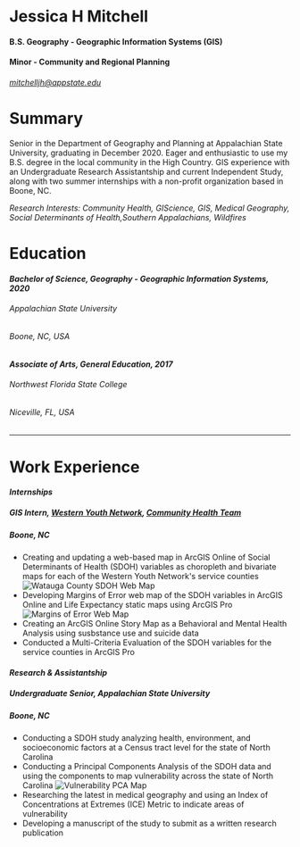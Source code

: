 # Jessica H Mitchell

#### B.S. Geography - Geographic Information Systems (GIS)
#### Minor - Community and Regional Planning

###### mitchelljh@appstate.edu

# Summary

Senior in the Department of Geography and Planning at Appalachian State University, graduating in December 2020. Eager and enthusiastic to use my B.S. degree in the local community in the High Country. GIS experience with an Undergraduate Research Assistantship and current Independent Study, along with two summer internships with a non-profit organization based in Boone, NC.

_Research Interests:_
_Community Health, GIScience, GIS, Medical Geography, Social Determinants of Health,Southern Appalachians, Wildfires_

# Education

#### _Bachelor of Science, Geography - Geographic Information Systems, 2020_
###### Appalachian State University
###### Boone, NC, USA

#### _Associate of Arts, General Education, 2017_
###### Northwest Florida State College
###### Niceville, FL, USA
---
# Work Experience

#### _Internships_
##### GIS Intern, [Western Youth Network](https://www.westernyouthnetwork.org/), [Community Health Team](https://www.westernyouthnetwork.org/our-work/substance-abuse-prevention/)
##### Boone, NC
- Creating and updating a web-based map in ArcGIS Online of Social Determinants of Health (SDOH) variables as choropleth and bivariate maps for each of the Western Youth Network's service counties
![Watauga County SDOH Web Map][Watauga SDOH Map]
- Developing Margins of Error web map of the SDOH variables in ArcGIS Online and Life Expectancy static maps using ArcGIS Pro
![Margins of Error Web Map][Margins of Error Map]
- Creating an ArcGIS Online Story Map as a Behavioral and Mental Health Analysis using susbstance use and suicide data
- Conducted a Multi-Criteria Evaluation of the SDOH variables for the service counties in ArcGIS Pro


#### _Research & Assistantship_
##### Undergraduate Senior, Appalachian State University
##### Boone, NC
- Conducting a SDOH study analyzing health, environment, and socioeconomic factors at a Census tract level for the state of North Carolina
- Conducting a Principal Components Analysis of the SDOH data and using the components to map vulnerability across the state of North Carolina
![Vulnerability PCA Map][Vulnerability PCA Map]
- Researching the latest in medical geography and using an Index of Concentrations at Extremes (ICE) Metric to indicate areas of vulnerability
- Developing a manuscript of the study to submit as a written research publication



[Watauga SDOH Map]: https://static.wixstatic.com/media/a201c7_fef6801f4af44b8ea4c88895c8a728d6~mv2.jpg/v1/fill/w_349,h_167,al_c,q_80,usm_0.66_1.00_0.01/Watauga%20SDOH%20Map%20-%20With%20Points.webp
[Margins of Error Map]: https://static.wixstatic.com/media/a201c7_8158ab0c3d5a485c82b721a1c8adcc8c~mv2.jpg/v1/fill/w_542,h_259,al_c,q_80,usm_0.66_1.00_0.01/a201c7_8158ab0c3d5a485c82b721a1c8adcc8c~mv2.webp
[Vulnerability PCA Map]: https://static.wixstatic.com/media/a201c7_cc573b848a0441ecbc9e3f3321769c0c~mv2.jpg/v1/fill/w_792,h_586,al_c,q_85/a201c7_cc573b848a0441ecbc9e3f3321769c0c~mv2.webp
